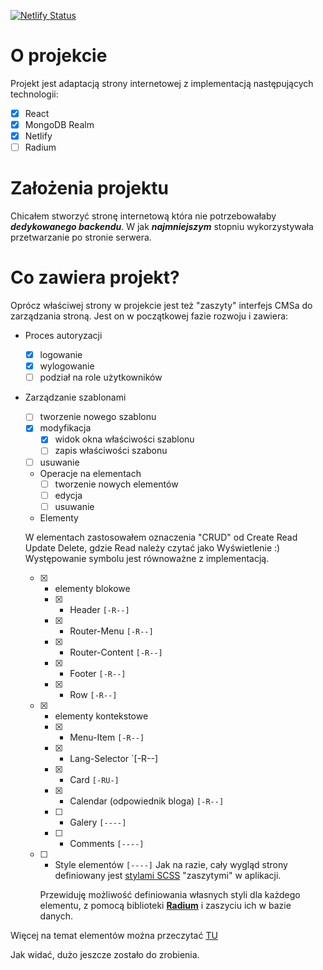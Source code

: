 [![Netlify Status](https://api.netlify.com/api/v1/badges/7f96c299-f07e-4785-b9c6-8c778097764d/deploy-status)](https://app.netlify.com/sites/archonadventures/deploys)

# O projekcie

Projekt jest adaptacją strony internetowej z implementacją następujących technologii:

- [x] React
- [x] MongoDB Realm
- [x] Netlify
- [ ] Radium

# Założenia projektu

Chicałem stworzyć stronę internetową która nie potrzebowałaby **_dedykowanego backendu_**. W jak **_najmniejszym_** stopniu wykorzystywała przetwarzanie po stronie serwera.

# Co zawiera projekt?

Oprócz właściwej strony w projekcie jest też "zaszyty" interfejs CMSa do zarządzania stroną.
Jest on w początkowej fazie rozwoju i zawiera:

- Proces autoryzacji
  - [x] logowanie
  - [x] wylogowanie
  - [ ] podział na role użytkowników
- Zarządzanie szablonami

  - [ ] tworzenie nowego szablonu
  - [x] modyfikacja
    - [x] widok okna właściwości szablonu
    - [ ] zapis właściwości szabonu
  - [ ] usuwanie
  - Operacje na elementach
    - [ ] tworzenie nowych elementów
    - [ ] edycja
    - [ ] usuwanie
  - Elementy

  W elementach zastosowałem oznaczenia "CRUD" od Create Read Update Delete, gdzie Read należy czytać jako Wyświetlenie :) Występowanie symbolu jest równoważne z implementacją.

  - [x] - elementy blokowe
    - [x] - Header `[-R--]`
    - [x] - Router-Menu `[-R--]`
    - [x] - Router-Content `[-R--]`
    - [x] - Footer `[-R--]`
    - [x] - Row `[-R--]`
  - [x] - elementy kontekstowe
    - [x] - Menu-Item `[-R--]`
    - [x] - Lang-Selector `[-R--]
    - [x] - Card `[-RU-]`
    - [x] - Calendar (odpowiednik bloga) `[-R--]`
    - [ ] - Galery `[----]`
    - [ ] - Comments `[----]`
  - [ ] - Style elementów `[----]`
      Jak na razie, cały wygląd strony definiowany jest [stylami SCSS](/src/components/page-elements/scss/) "zaszytymi" w aplikacji.

    Przewiduję możliwość definiowania własnych styli dla każdego elementu, z pomocą biblioteki [**Radium**](https://github.com/FormidableLabs/radium/tree/master/docs/guides) i zaszyciu ich w bazie danych.

Więcej na temat elementów można przeczytać [TU](/src/components/page-elements/elements.md)

Jak widać, dużo jeszcze zostało do zrobienia.
